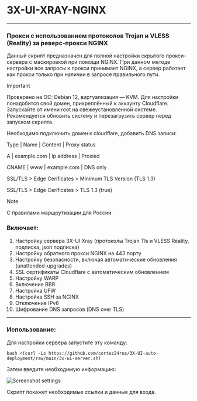 # 3X-UI-XRAY-NGINX

-----

### Прокси с использованием протоколов Trojan и VLESS (Reality) за реверс-прокси NGINX
Данный скрипт предназначен для полной настройки скрытого прокси-сервера с маскировкой при помощи NGINX. При данном методе настройки все запросы к прокси принимает NGINX, а сервер работает как прокси только при наличии в запросе правильного пути.

> [!IMPORTANT]
> Проверено на ОС: Debian 12, виртуализация — KVM. Для настройки понадобится свой домен, прикреплённый к аккаунту Cloudflare. Запускайте от имени root на свежеустановленной системе. Рекомендуется обновить систему и перезагрузить сервер перед запуском скрипта.
>
> Необходимо подключить домен к cloudflare, добавить DNS записи:
> 
> Type | Name | Content | Proxy status
>
> A | example.com | ip address | Proxied
> 
> CNAME | www | example.com | DNS only
>
> SSL/TLS > Edge Cerificates > Minimum TLS Version (TLS 1.3)
>
> SSL/TLS > Edge Cerificates > TLS 1.3 (true) 

> [!NOTE]
> С правилами маршрутизации для России.

### Включает:
1) Настройку сервера 3X-UI Xray (протоколы Trojan Tls и VLESS Reality, подписка, json подписка)
2) Настройку обратного прокси NGINX на 443 порту
3) Настройку безопасности, включая автоматические обновления (unattended-upgrades)
4) SSL сертификаты Cloudflare с автоматическим обновлением
5) Настройку WARP
6) Включение BBR
7) Настройка UFW
8) Настройка SSH за NGINX
9) Отключение IPv6
10) Шифрование DNS запросов (DNS over TLS) 

-----

### Использование:

Для настройки сервера запустите эту команду:

```
bash <(curl -Ls https://github.com/cortez24rus/3X-UI-auto-deployment/raw/main/3x-ui-server.sh)
```

Затем введите необходимую информацию:

![Screenshot settings](https://github.com/user-attachments/assets/3288a24a-906d-4b89-b5f3-c3fb12afa0f5)

Скрипт покажет необходимые ссылки и данные для входа.
